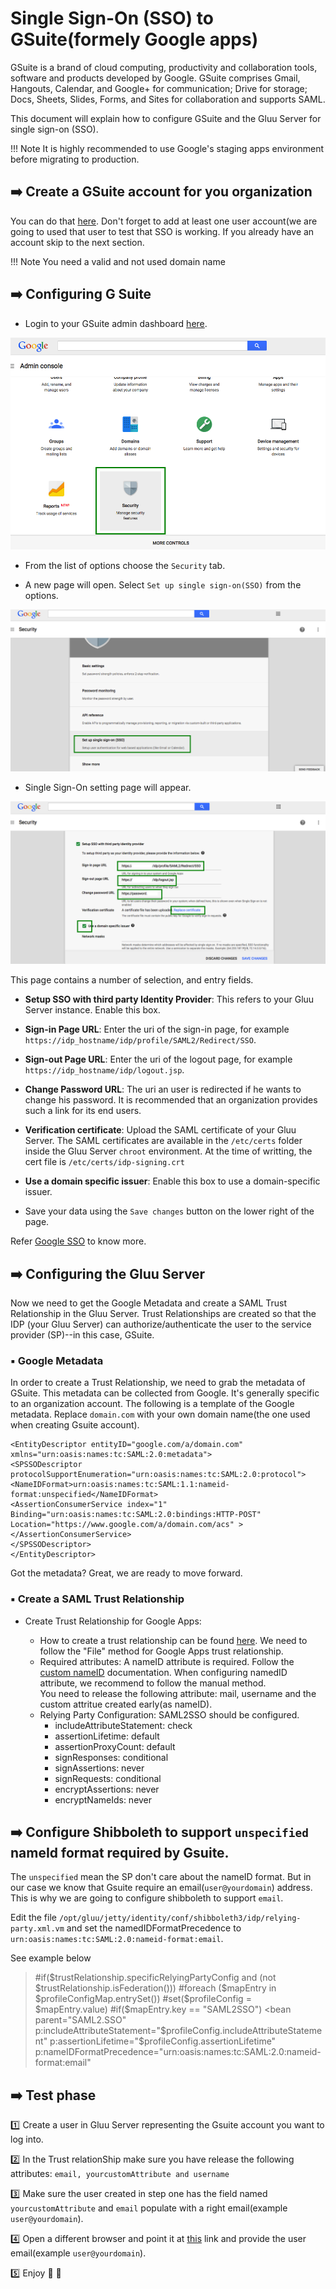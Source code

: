 # Single Sign-On (SSO) to GSuite(formely Google apps)
GSuite is a brand of cloud computing, productivity and collaboration tools, software and products developed by Google.
GSuite comprises Gmail, Hangouts, Calendar, and Google+ for communication; Drive for storage; Docs, Sheets, Slides, Forms, and Sites for collaboration and supports SAML.

This document will explain how to configure GSuite and the Gluu Server for single sign-on (SSO).

!!! Note
    It is highly recommended to use Google's staging apps environment before migrating to production.
    
## :arrow_right: Create a GSuite account for you organization

   You can do that [here](https://gsuite.google.com/signup/basic/welcome). Don't forget to add at least one user account(we are going to used that user to test that SSO is working.
   If you already have an account skip to the next section.
   
!!! Note
    You need a valid and not used domain name
   
## :arrow_right: Configuring G Suite


- Login to your GSuite admin dashboard [here](admin.google.com).

![Image](../../img/integration/admin_console.png)

- From the list of options choose the `Security` tab.

- A new page will open. Select `Set up single sign-on(SSO)` from the
options.

![Image](../../img/integration/security_setting.png)

- Single Sign-On setting page will appear. 

![Image](../../img/integration/final_setup.png)

  This page contains a number of selection, and entry fields.

   * __Setup SSO with third party Identity Provider__: This
     refers to your Gluu Server instance. Enable this box.

   * __Sign-in Page URL__: Enter the uri of the sign-in page, for
     example `https://idp_hostname/idp/profile/SAML2/Redirect/SSO`.

   * __Sign-out Page URL__: Enter the uri of the logout page, for
     example `https://idp_hostname/idp/logout.jsp`.

   * __Change Password URL__: The uri an user is redirected if he wants
     to change his password. It is recommended that an organization 
     provides such a link for its end users.

   * __Verification certificate__: Upload the SAML certificate of your
     Gluu Server. The SAML certificates are available in the `/etc/certs` folder inside the Gluu Server `chroot` environment.
     At the time of writting, the cert file is `/etc/certs/idp-signing.crt`

   * __Use a domain specific issuer__: Enable this box to use a
     domain-specific issuer.

   * Save your data using the `Save changes` button on the lower right
     of the page.

Refer [Google SSO](https://support.google.com/a/answer/60224?hl=en) to know more.

## :arrow_right: Configuring the Gluu Server

Now we need to get the Google Metadata and create a SAML Trust Relationship in the Gluu Server. Trust Relationships are created so that the IDP (your Gluu Server) can authorize/authenticate the user to the service provider (SP)--in this case, GSuite. 

### :black_small_square: Google Metadata
In order to create a Trust Relationship, we need to grab the metadata of
GSuite. This metadata can be collected from Google. It's generally
specific to an organization account. The following is a template of the Google metadata.
Replace `domain.com` with your own domain name(the one used when creating Gsuite account).

```
<EntityDescriptor entityID="google.com/a/domain.com" xmlns="urn:oasis:names:tc:SAML:2.0:metadata">
<SPSSODescriptor protocolSupportEnumeration="urn:oasis:names:tc:SAML:2.0:protocol">
<NameIDFormat>urn:oasis:names:tc:SAML:1.1:nameid-format:unspecified</NameIDFormat>
<AssertionConsumerService index="1" Binding="urn:oasis:names:tc:SAML:2.0:bindings:HTTP-POST"
Location="https://www.google.com/a/domain.com/acs" ></AssertionConsumerService>
</SPSSODescriptor>
</EntityDescriptor>
```

Got the metadata? Great, we are ready to move forward. 

### :black_small_square: Create a SAML Trust Relationship
- Create Trust Relationship for Google Apps: 

   - How to create a trust relationship can be found [here](../../admin-guide/saml.md#trust-relationship-requirements). We need to follow the "File" method for Google Apps trust relationship.
    - Required attributes: 
    A nameID attribute is required. Follow the [custom nameID](../../admin-guide/saml.md#custom-nameid) documentation. When configuring namedID attribute, we recommend to follow the manual method.  
    You need to release the following attribute: mail, username and the custom attritue created early(as nameID).
    - Relying Party Configuration: SAML2SSO should be configured. 
        * includeAttributeStatement: check
        * assertionLifetime: default 
        * assertionProxyCount: default
        * signResponses: conditional
        * signAssertions: never
        * signRequests: conditional
        * encryptAssertions: never
        * encryptNameIds: never 
        
## :arrow_right: Configure Shibboleth to support `unspecified` nameId format required by Gsuite.
    
 The `unspecified` mean the SP don't care about the nameID format. But in our case we know that Gsuite require an email(`user@yourdomain`) address. This is why we are going to configure shibboleth to support `email`.
  
 Edit the file `/opt/gluu/jetty/identity/conf/shibboleth3/idp/relying-party.xml.vm` and set the namedIDFormatPrecedence to `urn:oasis:names:tc:SAML:2.0:nameid-format:email`.
   
 See example below 
   
  > #if($trustRelationship.specificRelyingPartyConfig and (not $trustRelationship.isFederation()))
                #foreach ($mapEntry in $profileConfigMap.entrySet())
                    #set($profileConfig = $mapEntry.value)
                    #if($mapEntry.key == "SAML2SSO")
                    <bean parent="SAML2.SSO"
                          p:includeAttributeStatement="$profileConfig.includeAttributeStatement"
                          p:assertionLifetime="$profileConfig.assertionLifetime"
                          p:nameIDFormatPrecedence="urn:oasis:names:tc:SAML:2.0:nameid-format:email" 
        
     
## :arrow_right: Test phase
  
   :one: Create a user in Gluu Server representing the Gsuite account you want to log into.
   
   :two: In the Trust relationShip make sure you have release the following attributes: `email, yourcustomAttribute and username`
   
   :three: Make sure the user created in step one has the field named `yourcustomAttribute` and `email` populate with a right email(example `user@yourdomain`).
   
    
   :four: Open a different browser and point it at [this](https://accounts.google.com/signin/v2/identifier?continue=https%3A%2F%2Fmyaccount.google.com%2Fintro%3Futm_source%3DOGB%26utm_medium%3Dapp&followup=https%3A%2F%2Fmyaccount.google.com%2Fintro%3Futm_source%3DOGB%26utm_medium%3Dapp&osid=1&service=accountsettings&flowName=GlifWebSignIn&flowEntry=ServiceLogin) link and provide the user email(example `user@yourdomain`).
   
   :five: Enjoy :clap: :clap:
    



